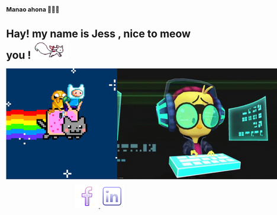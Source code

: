 ### Manao ahona 👋🇲🇬
# Hay! my name is Jess , nice to meow you !<img src="kyubey.gif" width="100px"/>
<div style="display:flex; justify-content: around">
  <img src="4Jb.gif" height="300px"/> 
  <img src="giphy.gif" height="300px"/>
</div>
<p align="center">
  <a href="https://www.facebook.com/profile.php?id=100041684590046">
      <img src="https://github.com/RandJess/RandJess/blob/684779309b829b48f361cecf151e6067ef03323a/icons8-facebook-f-64%20(1).png" alt="facebook">
  </a>
 
  <a href="https://www.linkedin.com/in/jessica-randrianasolo-15a488235">
      <img src="https://github.com/RandJess/RandJess/blob/12e09a1b967c4ba8e7bf21c8d3151e32ff3fa52d/icons8-linkedin-64.png" alt="linkedin">
  </a>
</p>
